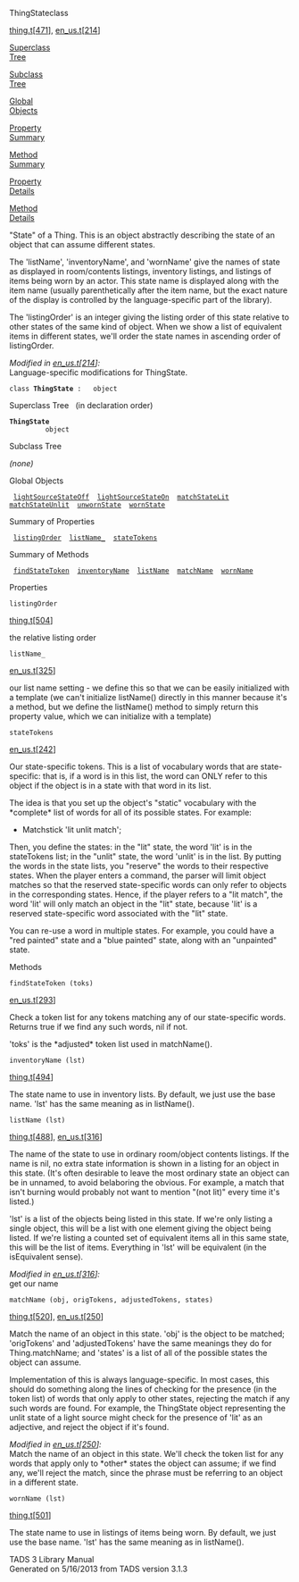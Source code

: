 ---
---
<span class="title">ThingState</span><span class="type">class</span>

[thing.t](../file/thing.t.html)\[[471](../source/thing.t.html#471)\],
[en_us.t](../file/en_us.t.html)\[[214](../source/en_us.t.html#214)\]

[Superclass  
Tree](#_SuperClassTree_)

[Subclass  
Tree](#_SubClassTree_)

[Global  
Objects](#_ObjectSummary_)

[Property  
Summary](#_PropSummary_)

[Method  
Summary](#_MethodSummary_)

[Property  
Details](#_Properties_)

[Method  
Details](#_Methods_)

<div class="fdesc">

"State" of a Thing. This is an object abstractly describing the state of
an object that can assume different states.

The 'listName', 'inventoryName', and 'wornName' give the names of state
as displayed in room/contents listings, inventory listings, and listings
of items being worn by an actor. This state name is displayed along with
the item name (usually parenthetically after the item name, but the
exact nature of the display is controlled by the language-specific part
of the library).

The 'listingOrder' is an integer giving the listing order of this state
relative to other states of the same kind of object. When we show a list
of equivalent items in different states, we'll order the state names in
ascending order of listingOrder.

*Modified in
[en_us.t](../file/en_us.t.html)\[[214](../source/en_us.t.html#214)\]:*  
Language-specific modifications for ThingState.

`class `**`ThingState`**` :   object`

</div>

<span id="_SuperClassTree_"></span>

<div class="mjhd">

<span class="hdln">Superclass Tree</span>   (in declaration order)

</div>

**`ThingState`**  
`         object`  
<span id="_SubClassTree_"></span>

<div class="mjhd">

<span class="hdln">Subclass Tree</span>  

</div>

*(none)* <span id="_ObjectSummary_"></span>

<div class="mjhd">

<span class="hdln">Global Objects</span>  

</div>

` `[`lightSourceStateOff`](../object/lightSourceStateOff.html)`  `[`lightSourceStateOn`](../object/lightSourceStateOn.html)`  `[`matchStateLit`](../object/matchStateLit.html)`  `[`matchStateUnlit`](../object/matchStateUnlit.html)`  `[`unwornState`](../object/unwornState.html)`  `[`wornState`](../object/wornState.html)`  `
<span id="_PropSummary_"></span>

<div class="mjhd">

<span class="hdln">Summary of Properties</span>  

</div>

` `[`listingOrder`](#listingOrder)`  `[`listName_`](#listName_)`  `[`stateTokens`](#stateTokens)`  `

<span id="_MethodSummary_"></span>

<div class="mjhd">

<span class="hdln">Summary of Methods</span>  

</div>

` `[`findStateToken`](#findStateToken)`  `[`inventoryName`](#inventoryName)`  `[`listName`](#listName)`  `[`matchName`](#matchName)`  `[`wornName`](#wornName)`  `

<span id="_Properties_"></span>

<div class="mjhd">

<span class="hdln">Properties</span>  

</div>

<span id="listingOrder"></span>

`listingOrder`

[thing.t](../file/thing.t.html)\[[504](../source/thing.t.html#504)\]

<div class="desc">

the relative listing order

</div>

<span id="listName_"></span>

`listName_`

[en_us.t](../file/en_us.t.html)\[[325](../source/en_us.t.html#325)\]

<div class="desc">

our list name setting - we define this so that we can be easily
initialized with a template (we can't initialize listName() directly in
this manner because it's a method, but we define the listName() method
to simply return this property value, which we can initialize with a
template)

</div>

<span id="stateTokens"></span>

`stateTokens`

[en_us.t](../file/en_us.t.html)\[[242](../source/en_us.t.html#242)\]

<div class="desc">

Our state-specific tokens. This is a list of vocabulary words that are
state-specific: that is, if a word is in this list, the word can ONLY
refer to this object if the object is in a state with that word in its
list.

The idea is that you set up the object's "static" vocabulary with the
\*complete\* list of words for all of its possible states. For example:

  
+ Matchstick 'lit unlit match';

Then, you define the states: in the "lit" state, the word 'lit' is in
the stateTokens list; in the "unlit" state, the word 'unlit' is in the
list. By putting the words in the state lists, you "reserve" the words
to their respective states. When the player enters a command, the parser
will limit object matches so that the reserved state-specific words can
only refer to objects in the corresponding states. Hence, if the player
refers to a "lit match", the word 'lit' will only match an object in the
"lit" state, because 'lit' is a reserved state-specific word associated
with the "lit" state.

You can re-use a word in multiple states. For example, you could have a
"red painted" state and a "blue painted" state, along with an
"unpainted" state.

</div>

<span id="_Methods_"></span>

<div class="mjhd">

<span class="hdln">Methods</span>  

</div>

<span id="findStateToken"></span>

`findStateToken (toks)`

[en_us.t](../file/en_us.t.html)\[[293](../source/en_us.t.html#293)\]

<div class="desc">

Check a token list for any tokens matching any of our state-specific
words. Returns true if we find any such words, nil if not.

'toks' is the \*adjusted\* token list used in matchName().

</div>

<span id="inventoryName"></span>

`inventoryName (lst)`

[thing.t](../file/thing.t.html)\[[494](../source/thing.t.html#494)\]

<div class="desc">

The state name to use in inventory lists. By default, we just use the
base name. 'lst' has the same meaning as in listName().

</div>

<span id="listName"></span>

`listName (lst)`

[thing.t](../file/thing.t.html)\[[488](../source/thing.t.html#488)\],
[en_us.t](../file/en_us.t.html)\[[316](../source/en_us.t.html#316)\]

<div class="desc">

The name of the state to use in ordinary room/object contents listings.
If the name is nil, no extra state information is shown in a listing for
an object in this state. (It's often desirable to leave the most
ordinary state an object can be in unnamed, to avoid belaboring the
obvious. For example, a match that isn't burning would probably not want
to mention "(not lit)" every time it's listed.)

'lst' is a list of the objects being listed in this state. If we're only
listing a single object, this will be a list with one element giving the
object being listed. If we're listing a counted set of equivalent items
all in this same state, this will be the list of items. Everything in
'lst' will be equivalent (in the isEquivalent sense).

*Modified in
[en_us.t](../file/en_us.t.html)\[[316](../source/en_us.t.html#316)\]:*  
get our name

</div>

<span id="matchName"></span>

`matchName (obj, origTokens, adjustedTokens, states)`

[thing.t](../file/thing.t.html)\[[520](../source/thing.t.html#520)\],
[en_us.t](../file/en_us.t.html)\[[250](../source/en_us.t.html#250)\]

<div class="desc">

Match the name of an object in this state. 'obj' is the object to be
matched; 'origTokens' and 'adjustedTokens' have the same meanings they
do for Thing.matchName; and 'states' is a list of all of the possible
states the object can assume.

Implementation of this is always language-specific. In most cases, this
should do something along the lines of checking for the presence (in the
token list) of words that only apply to other states, rejecting the
match if any such words are found. For example, the ThingState object
representing the unlit state of a light source might check for the
presence of 'lit' as an adjective, and reject the object if it's found.

*Modified in
[en_us.t](../file/en_us.t.html)\[[250](../source/en_us.t.html#250)\]:*  
Match the name of an object in this state. We'll check the token list
for any words that apply only to \*other\* states the object can assume;
if we find any, we'll reject the match, since the phrase must be
referring to an object in a different state.

</div>

<span id="wornName"></span>

`wornName (lst)`

[thing.t](../file/thing.t.html)\[[501](../source/thing.t.html#501)\]

<div class="desc">

The state name to use in listings of items being worn. By default, we
just use the base name. 'lst' has the same meaning as in listName().

</div>

<div class="ftr">

TADS 3 Library Manual  
Generated on 5/16/2013 from TADS version 3.1.3

</div>
